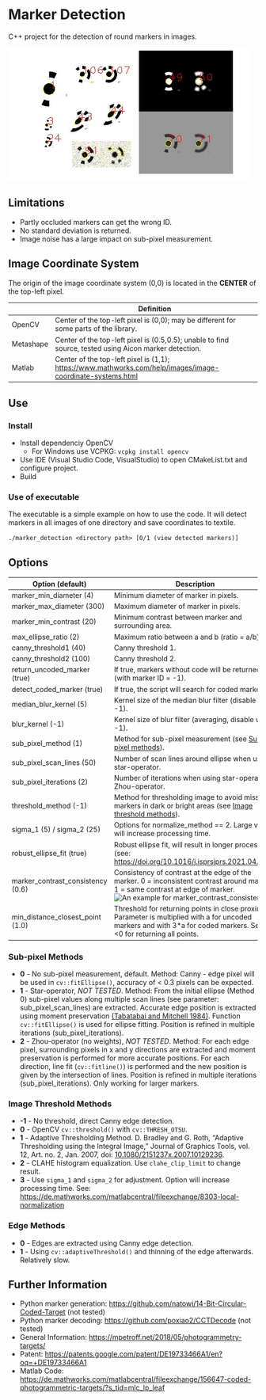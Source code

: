 # Marker Detection

C++ project for the detection of round markers in images.

![](data/out.jpg "Example Aicon marker detection.")

## Limitations
 - Partly occluded markers can get the wrong ID.
 - No standard deviation is returned.
 - Image noise has a large impact on sub-pixel measurement.

## Image Coordinate System
The origin of the image coordinate system (0,0) is located in the **CENTER** of the top-left pixel.

|   | Definition |
|---|---|
|OpenCV		| Center of the top-left pixel is (0,0); may be different for some parts of the library. |
|Metashape  | Center of the top-left pixel is (0.5,0.5); unable to find source, tested using Aicon marker detection. |
|Matlab		| Center of the top-left pixel is (1,1); https://www.mathworks.com/help/images/image-coordinate-systems.html |

## Use
### Install
- Install dependenciy OpenCV
	- For Windows use VCPKG: `vcpkg install opencv`
- Use IDE (Visual Studio Code, VisualStudio) to open CMakeList.txt and configure project.
- Build

### Use of executable
The executable is a simple example on how to use the code. It will detect markers in all images of one directory and save coordinates to textile.
```
./marker_detection <directory path> [0/1 (view detected markers)]
```

## Options
| Option (default) | Description |
|---|---|
| marker_min_diameter (4)		| Minimum diameter of marker in pixels. |
| marker_max_diameter (300)		| Maximum diameter of marker in pixels. |
| marker_min_contrast (20)		| Minimum contrast between marker and surrounding area. |
| max_ellipse_ratio (2)			| Maximum ratio between a and b (ratio = a/b). |
| canny_threshold1 (40)			| Canny threshold 1. |
| canny_threshold2 (100)		| Canny threshold 2. |
| return_uncoded_marker (true)	| If true, markers without code will be returned (with marker ID = -1). |
| detect_coded_marker (true)	| If true, the script will search for coded markers. |
| median_blur_kernel (5)		| Kernel size of the median blur filter (disable with -1). |
| blur_kernel (-1)				| Kernel size of blur filter (averaging, disable with -1). |
| sub_pixel_method (1)			| Method for sub-pixel measurement (see [Sub-pixel methods](#subpixelmethod)). |
| sub_pixel_scan_lines (50)		| Number of scan lines around ellipse when using star-operator. |
| sub_pixel_iterations (2)		| Number of iterations when using star-operator or Zhou-operator. |
| threshold_method (-1)			| Method for thresholding image to avoid missing markers in dark or bright areas (see [Image threshold methods](#imagethreshold)). |
| sigma_1 (5) / sigma_2 (25)	| Options for normalize_method == 2. Large values will increase processing time. |
| robust_ellipse_fit (true)		| Robust ellipse fit, will result in longer processing (see: https://doi.org/10.1016/j.isprsjprs.2021.04.010). |
| marker_contrast_consistency (0.6) | Consistency of contrast at the edge of the marker. 0 = inconsistent contrast around marker, 1 = same contrast at edge of marker. ![An example for marker_contrast_consistency](/data/marker_contrast_consistency.JPG 'An example for marker_contrast_consistency'). |
| min_distance_closest_point (1.0) | Threshold for returning points in close proximity. Parameter is multiplied with a for uncoded markers and with 3*a for coded markers. Set to <0 for returning all points. |

<a name="subpixelmethod"></a>
### Sub-pixel Methods
- **0** - No sub-pixel measurement, default. Method: Canny - edge pixel will be used in `cv::fitEllipse()`, accuracy of < 0.3 pixels can be expected.
- **1** - Star-operator, *NOT TESTED*. Method: From the initial ellipse (Method 0) sub-pixel values along multiple scan lines (see parameter: sub_pixel_scan_lines) are extracted. Accurate edge position is extracted using moment preservation [(Tabatabai and Mitchell 1984)](https://ieeexplore.ieee.org/document/4767502). Function `cv::fitEllipse()` is used for ellipse fitting. Position is refined in multiple iterations (sub_pixel_iterations).
- **2** - Zhou-operator (no weights), *NOT TESTED*. Method: For each edge pixel, surrounding pixels in x and y directions are extracted and moment preservation is performed for more accurate positions. For each direction, line fit (`cv::fitline()`) is performed and the new position is given by the intersection of lines. Position is refined in multiple iterations (sub_pixel_iterations). Only working for larger markers.

<a name="imagethreshold"></a>
### Image Threshold Methods
- **-1** - No threshold, direct Canny edge detection.
- **0** - OpenCV `cv::threshold()` with `cv::THRESH_OTSU`.
- **1** - Adaptive Thresholding Method. D. Bradley and G. Roth, “Adaptive Thresholding using the Integral Image,” Journal of Graphics Tools, vol. 12, Art. no. 2, Jan. 2007, doi: [10.1080/2151237x.2007.10129236](https://www.tandfonline.com/doi/abs/10.1080/2151237X.2007.10129236).
- **2** - CLAHE histogram equalization. Use `clahe_clip_limit` to change result.
- **3** - Use `sigma_1` and `sigma_2` for adjustment. Option will increase processing time. See: https://de.mathworks.com/matlabcentral/fileexchange/8303-local-normalization

<a name="edgemethodes"></a>
### Edge Methods
- **0** - Edges are extracted using Canny edge detection.
- **1** - Using `cv::adaptiveThreshold()` and thinning of the edge afterwards. Relatively slow.

## Further Information
- Python marker generation: https://github.com/natowi/14-Bit-Circular-Coded-Target (not tested)
- Python marker decoding: https://github.com/poxiao2/CCTDecode (not tested)
- General Information: https://mpetroff.net/2018/05/photogrammetry-targets/
- Patent: https://patents.google.com/patent/DE19733466A1/en?oq=+DE19733466A1
- Matlab Code: https://de.mathworks.com/matlabcentral/fileexchange/156647-coded-photogrammetric-targets/?s_tid=mlc_lp_leaf
